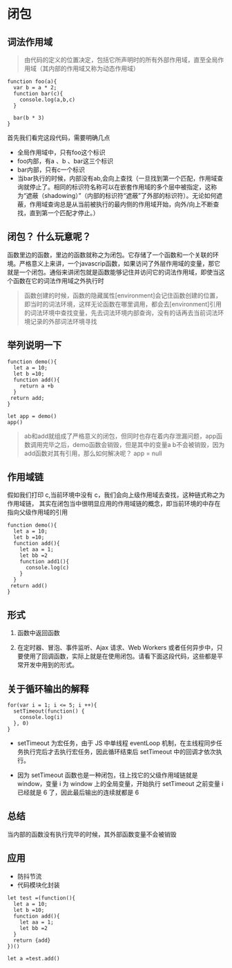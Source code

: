 # 闭包

## 词法作用域
> 由代码的定义的位置决定，包括它所声明时的所有外部作用域，直至全局作用域（其内部的作用域又称为动态作用域）
```
function foo(a){
  var b = a * 2;
  function bar(c){
    console.log(a,b,c)
  }

  bar(b * 3)
}

```

首先我们看完这段代码，需要明确几点
* 全局作用域中，只有foo这个标识
* foo内部，有a 、b 、bar这三个标识
* bar内部，只有c一个标识
* 当bar执行的时候，内部没有ab,会向上查找（一旦找到第一个匹配，作用域查询就停止了。相同的标识符名称可以在嵌套作用域的多个层中被指定，这称为“遮蔽（shadowing）”（内部的标识符“遮蔽”了外部的标识符）。无论如何遮蔽，作用域查询总是从当前被执行的最内侧的作用域开始，向外/向上不断查找，直到第一个匹配才停止。）


## 闭包？ 什么玩意呢？
函数里边的函数，里边的函数就称之为闭包。它存储了一个函数和一个关联的环境。严格意义上来讲，一个javascrip函数，如果访问了外层作用域的变量，那它就是一个闭包。通俗来讲闭包就是函数能够记住并访问它的词法作用域，即使当这个函数在它的词法作用域之外执行时

> 函数创建的时候，函数的隐藏属性[environment]会记住函数创建的位置，即当时的词法环境，这样无论函数在哪里调用，都会去[environment]引用的词法环境中查找变量，先去词法环境内部查询，没有的话再去当前词法环境记录的外部词法环境寻找

## 举列说明一下

```
function demo(){
  let a = 10;
  let b =10;
  function add(){
    return a +b
  }
 return add;
}

let app = demo()
app()
```
> ab和add就组成了严格意义的闭包，但同时也存在着内存泄漏问题，app函数调用完毕之后，demo函数会销毁，但是其中的变量a b不会被销毁，因为add函数对其有引用，那么如何解决呢？ app = null

## 作用域链

假如我们打印 c,当前环境中没有 c，我们会向上级作用域去查找，这种链式称之为作用域链，
其实在闭包当中很明显应用的作用域链的概念，即当前环境的中存在指向父级作用域的引用

```
function demo(){
  let a = 10;
  let b =10;
  function add(){
    let aa = 1;
    let bb =2
    function add1(){
      console.log(c)
    }
  }
 return add()
}
```

## 形式

1. 函数中返回函数

2. 在定时器、冒泡、事件监听、Ajax 请求、Web Workers 或者任何异步中，只要使用了回调函数，实际上就是在使用闭包。请看下面这段代码，这些都是平常开发中用到的形式。

## 关于循环输出的解释

```
for(var i = 1; i <= 5; i ++){
  setTimeout(function() {
    console.log(i)
  }, 0)
}
```

- setTimeout 为宏任务，由于 JS 中单线程 eventLoop 机制，在主线程同步任务执行完后才去执行宏任务，因此循环结束后 setTimeout 中的回调才依次执行。

- 因为 setTimeout 函数也是一种闭包，往上找它的父级作用域链就是 window，变量 i 为 window 上的全局变量，开始执行 setTimeout 之前变量 i 已经就是 6 了，因此最后输出的连续就都是 6

## 总结

当内部的函数没有执行完毕的时候，其外部函数变量不会被销毁

## 应用
* 防抖节流
* 代码模块化封装

```
let test =(function(){
  let a = 10;
  let b =10;
  function add(){
    let aa = 1;
    let bb =2
  }
  return {add}
})()

let a =test.add()
```



